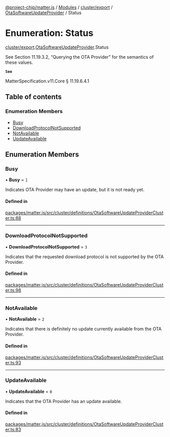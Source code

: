 [@project-chip/matter.js](../README.md) / [Modules](../modules.md) / [cluster/export](../modules/cluster_export.md) / [OtaSoftwareUpdateProvider](../modules/cluster_export.OtaSoftwareUpdateProvider.md) / Status

# Enumeration: Status

[cluster/export](../modules/cluster_export.md).[OtaSoftwareUpdateProvider](../modules/cluster_export.OtaSoftwareUpdateProvider.md).Status

See Section 11.19.3.2, “Querying the OTA Provider” for the semantics of these values.

**`See`**

MatterSpecification.v11.Core § 11.19.6.4.1

## Table of contents

### Enumeration Members

- [Busy](cluster_export.OtaSoftwareUpdateProvider.Status.md#busy)
- [DownloadProtocolNotSupported](cluster_export.OtaSoftwareUpdateProvider.Status.md#downloadprotocolnotsupported)
- [NotAvailable](cluster_export.OtaSoftwareUpdateProvider.Status.md#notavailable)
- [UpdateAvailable](cluster_export.OtaSoftwareUpdateProvider.Status.md#updateavailable)

## Enumeration Members

### Busy

• **Busy** = ``1``

Indicates OTA Provider may have an update, but it is not ready yet.

#### Defined in

[packages/matter.js/src/cluster/definitions/OtaSoftwareUpdateProviderCluster.ts:88](https://github.com/project-chip/matter.js/blob/558e12c94a201592c28c7bc0743705360b3e5ca6/packages/matter.js/src/cluster/definitions/OtaSoftwareUpdateProviderCluster.ts#L88)

___

### DownloadProtocolNotSupported

• **DownloadProtocolNotSupported** = ``3``

Indicates that the requested download protocol is not supported by the OTA Provider.

#### Defined in

[packages/matter.js/src/cluster/definitions/OtaSoftwareUpdateProviderCluster.ts:98](https://github.com/project-chip/matter.js/blob/558e12c94a201592c28c7bc0743705360b3e5ca6/packages/matter.js/src/cluster/definitions/OtaSoftwareUpdateProviderCluster.ts#L98)

___

### NotAvailable

• **NotAvailable** = ``2``

Indicates that there is definitely no update currently available from the OTA Provider.

#### Defined in

[packages/matter.js/src/cluster/definitions/OtaSoftwareUpdateProviderCluster.ts:93](https://github.com/project-chip/matter.js/blob/558e12c94a201592c28c7bc0743705360b3e5ca6/packages/matter.js/src/cluster/definitions/OtaSoftwareUpdateProviderCluster.ts#L93)

___

### UpdateAvailable

• **UpdateAvailable** = ``0``

Indicates that the OTA Provider has an update available.

#### Defined in

[packages/matter.js/src/cluster/definitions/OtaSoftwareUpdateProviderCluster.ts:83](https://github.com/project-chip/matter.js/blob/558e12c94a201592c28c7bc0743705360b3e5ca6/packages/matter.js/src/cluster/definitions/OtaSoftwareUpdateProviderCluster.ts#L83)
